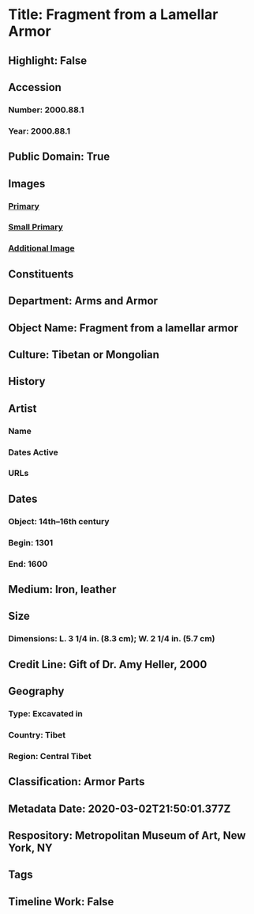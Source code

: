 # Title: Fragment from a Lamellar Armor
## Highlight: False
## Accession
### Number: 2000.88.1
### Year: 2000.88.1
## Public Domain: True
## Images
### [Primary](https://images.metmuseum.org/CRDImages/aa/original/2000.88.1Front.jpg)
### [Small Primary](https://images.metmuseum.org/CRDImages/aa/web-large/2000.88.1Front.jpg)
### [Additional Image](https://images.metmuseum.org/CRDImages/aa/original/2000.88.1Back.jpg)
## Constituents
## Department: Arms and Armor
## Object Name: Fragment from a lamellar armor
## Culture: Tibetan or Mongolian
## History
## Artist
### Name
### Dates Active
### URLs
## Dates
### Object: 14th–16th century
### Begin: 1301
### End: 1600
## Medium: Iron, leather
## Size
### Dimensions: L. 3 1/4 in. (8.3 cm); W. 2 1/4 in. (5.7 cm)
## Credit Line: Gift of Dr. Amy Heller, 2000
## Geography
### Type: Excavated in
### Country: Tibet
### Region: Central Tibet
## Classification: Armor Parts
## Metadata Date: 2020-03-02T21:50:01.377Z
## Respository: Metropolitan Museum of Art, New York, NY
## Tags
## Timeline Work: False